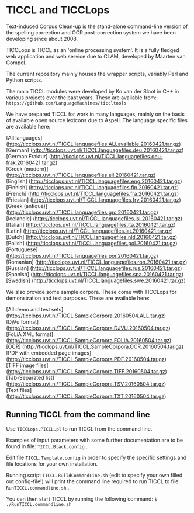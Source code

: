 # TICCL and TICCLops #

Text-induced Corpus Clean-up is the stand-alone command-line version of the spelling correction and OCR post-correction system we have been developing since about 2008.  

TICCLops is TICCL as an 'online processing system'. It is a fully fledged web application and web service due to CLAM, developed  by Maarten van Gompel.  

The current repository mainly houses the wrapper scripts, variably Perl and Python scripts.  

The main TICCL modules were developed by Ko van der Sloot in C++ in various projects over the past years. These are available from: ``https://github.com/LanguageMachines/ticcltools``  

We have prepared TICCL for work in many languages, mainly on the basis of available open source lexicons due to Aspell. The language specific files are available here:  

[All languages]
(http://ticclops.uvt.nl/TICCL.languagefiles.ALLavailable.20160421.tar.gz)  
[German]
(http://ticclops.uvt.nl/TICCL.languagefiles.deu.20160421.tar.gz)  
[German Fraktur]
(http://ticclops.uvt.nl/TICCL.languagefiles.deu-frak.20160421.tar.gz)  
[Greek (modern)] (http://ticclops.uvt.nl/TICCL.languagefiles.ell.20160421.tar.gz)  
[English] (http://ticclops.uvt.nl/TICCL.languagefiles.eng.20160421.tar.gz)  
[Finnish] (http://ticclops.uvt.nl/TICCL.languagefiles.fin.20160421.tar.gz)  
[French] (http://ticclops.uvt.nl/TICCL.languagefiles.fra.20160421.tar.gz)  
[Friesian] (http://ticclops.uvt.nl/TICCL.languagefiles.fry.20160421.tar.gz)  
[Greek (antique)] (http://ticclops.uvt.nl/TICCL.languagefiles.grc.20160421.tar.gz)  
[Icelandic] (http://ticclops.uvt.nl/TICCL.languagefiles.isl.20160421.tar.gz)  
[Italian] (http://ticclops.uvt.nl/TICCL.languagefiles.ita.20160421.tar.gz)  
[Latin] (http://ticclops.uvt.nl/TICCL.languagefiles.lat.20160421.tar.gz)  
[Dutch] (http://ticclops.uvt.nl/TICCL.languagefiles.nld.20160421.tar.gz)  
[Polish] (http://ticclops.uvt.nl/TICCL.languagefiles.pol.20160421.tar.gz)  
[Portuguese] (http://ticclops.uvt.nl/TICCL.languagefiles.por.20160421.tar.gz)  
[Romanian] (http://ticclops.uvt.nl/TICCL.languagefiles.ron.20160421.tar.gz)  
[Russian] (http://ticclops.uvt.nl/TICCL.languagefiles.rus.20160421.tar.gz)  
[Spanish] (http://ticclops.uvt.nl/TICCL.languagefiles.spa.20160421.tar.gz)  
[Swedish] (http://ticclops.uvt.nl/TICCL.languagefiles.swe.20160421.tar.gz)  

We also provide some sample corpora. These come with TICCLops for demonstration and test purposes. These are available here:  

[All demo and test sets]
(http://ticclops.uvt.nl/TICCL.SampleCorpora.20160504.ALL.tar.gz)  
[DjVu format]
(http://ticclops.uvt.nl/TICCL.SampleCorpora.DJVU.20160504.tar.gz)  
[FoLiA XML format]
(http://ticclops.uvt.nl/TICCL.SampleCorpora.FOLIA.20160504.tar.gz)  
[OCR] (http://ticclops.uvt.nl/TICCL.SampleCorpora.OCR.20160504.tar.gz)  
[PDF with embedded page images] (http://ticclops.uvt.nl/TICCL.SampleCorpora.PDF.20160504.tar.gz)  
[TIFF image files] (http://ticclops.uvt.nl/TICCL.SampleCorpora.TIFF.20160504.tar.gz)  
[Tab-Separated list] (http://ticclops.uvt.nl/TICCL.SampleCorpora.TSV.20160504.tar.gz)  
[Text files] (http://ticclops.uvt.nl/TICCL.SampleCorpora.TXT.20160504.tar.gz)  

## Running TICCL from the command line  ##

Use ``TICCLops.PICCL.pl`` to run TICCL from the command line.  

Examples of input parameters with some further documentation are to be found in file: ``TICCL.Black.config`` .

Edit file ``TICCL.Template.config`` in order to specify the specific settings and file locations for your own installation.

Running script ``TICCL.BuildCommandLine.sh`` (edit to specify your own filled out config-file!) will print the command line required to run TICCL to file: ``RunTICCL.commandline.sh`` .

You can then start TICCL by running the following command: ``$
./RunTICCL.commandline.sh``  




